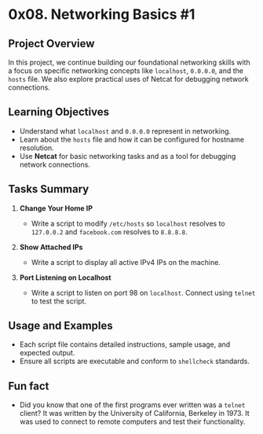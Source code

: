 # 0x08. Networking Basics #1

## Project Overview
In this project, we continue building our foundational networking skills with a focus on specific networking concepts like `localhost`, `0.0.0.0`, and the `hosts` file. We also explore practical uses of Netcat for debugging network connections.

## Learning Objectives
- Understand what `localhost` and `0.0.0.0` represent in networking.
- Learn about the `hosts` file and how it can be configured for hostname resolution.
- Use **Netcat** for basic networking tasks and as a tool for debugging network connections.

## Tasks Summary
1. **Change Your Home IP**  
   - Write a script to modify `/etc/hosts` so `localhost` resolves to `127.0.0.2` and `facebook.com` resolves to `8.8.8.8`.

2. **Show Attached IPs**  
   - Write a script to display all active IPv4 IPs on the machine.

3. **Port Listening on Localhost**  
   - Write a script to listen on port 98 on `localhost`. Connect using `telnet` to test the script.

## Usage and Examples
- Each script file contains detailed instructions, sample usage, and expected output.
- Ensure all scripts are executable and conform to `shellcheck` standards.

## Fun fact
- Did you know that one of the first programs ever written was a `telnet` client? It was written by the University of California, Berkeley in 1973. It was used to connect to remote computers and test their functionality.

